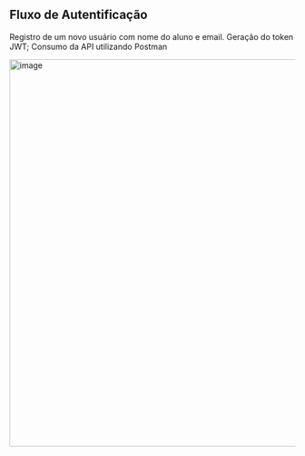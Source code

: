 ## Fluxo de Autentificação

Registro de um novo usuário com nome do aluno e email.
Geração do token JWT;
Consumo da API utilizando Postman 

<img width="645" height="682" alt="image" src="https://github.com/user-attachments/assets/4676e28e-2b8d-4331-92be-35164b3b84ae" />
